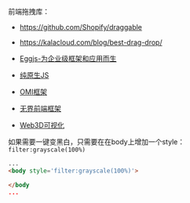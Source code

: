 
前端拖拽库：
- https://github.com/Shopify/draggable
- https://kalacloud.com/blog/best-drag-drop/


- [Eggjs-为企业级框架和应用而生](https://www.eggjs.org/)
- [纯原生JS](https://github.com/soyaine/JavaScript30.git)
- [OMI框架](https://github.com/Tencent/omi)
- [无界前端框架](https://github.com/Tencent/wujie)
- [Web3D可视化](http://www.webgl3d.cn/)

如果需要一键变黑白，只需要在在body上增加一个style：`filter:grayscale(100%)`
```html
...
<body style='filter:grayscale(100%)'>

</body
...
```

